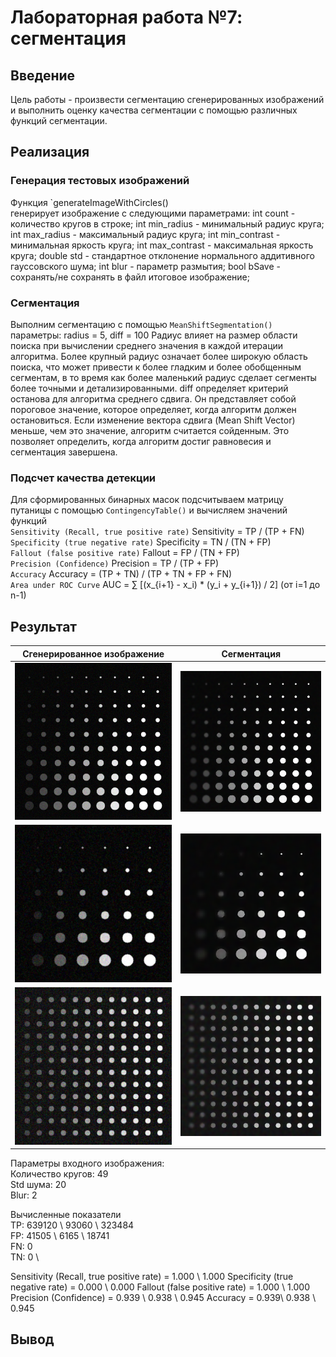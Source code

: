# Лабораторная работа №7: сегментация

## Введение
Цель работы - произвести сегментацию сгенерированных изображений и выполнить оценку качества сегментации с помощью различных функций сегментации.


## Реализация

### Генерация тестовых изображений
Функция `generateImageWithCircles()  
генерирует изображение с следующими параметрами:
int count - количество кругов в строке;
int min_radius - минимальный радиус круга;
int max_radius - максимальный радиус круга;
int min_contrast - минимальная яркость круга;
int max_contrast - максимальная яркость круга;
double std - стандартное отклонение нормального аддитивного гауссовского шума;
int blur - параметр размытия;
 bool bSave - сохранять/не сохранять в файл итоговое изображение;

### Сегментация
Выполним сегментацию с помощью `MeanShiftSegmentation()` параметры: radius = 5, diff = 100
Радиус влияет на размер области поиска при вычислении среднего значения в каждой итерации алгоритма. Более крупный радиус означает более широкую область поиска, что может привести к более гладким и более обобщенным сегментам, в то время как более маленький радиус сделает сегменты более точными и детализированными.
diff определяет критерий останова для алгоритма среднего сдвига. Он представляет собой пороговое значение, которое определяет, когда алгоритм должен остановиться. Если изменение вектора сдвига (Mean Shift Vector) меньше, чем это значение, алгоритм считается сойденным. Это позволяет определить, когда алгоритм достиг равновесия и сегментация завершена.


### Подсчет качества детекции
Для сформированных бинарных масок подсчитываем матрицу путаницы с помощью `ContingencyTable()` и вычисляем значений функций \
`Sensitivity (Recall, true positive rate)` Sensitivity = TP / (TP + FN) \
`Specificity (true negative rate)` Specificity = TN / (TN + FP) \
`Fallout (false positive rate)` Fallout = FP / (TN + FP) \
`Precision (Confidence)` Precision = TP / (TP + FP) \
`Accuracy` Accuracy = (TP + TN) / (TP + TN + FP + FN) \
`Area under ROC Curve` AUC = ∑ [(x_{i+1} - x_i) * (y_i + y_{i+1}) / 2] (от i=1 до n-1)

## Результат

| Сгенерированное изображение | Сегментация |
|----------------------|------------|
| ![](https://github.com/zhuzzzhha/misis2024s-21-03-zhukova-a-v/blob/main/images/lab_1/gr_truth_image0.png) | ![](https://github.com/zhuzzzhha/misis2024s-21-03-zhukova-a-v/blob/main/images/lab_1/segmented_image1.png) |
|![](https://github.com/zhuzzzhha/misis2024s-21-03-zhukova-a-v/blob/main/images/lab_1/gr_truth_image2.png) | ![](https://github.com/zhuzzzhha/misis2024s-21-03-zhukova-a-v/blob/main/images/lab_1/segmented_image3.png) |
|![](https://github.com/zhuzzzhha/misis2024s-21-03-zhukova-a-v/blob/main/images/lab_1/gr_truth_image4.png) | ![](https://github.com/zhuzzzhha/misis2024s-21-03-zhukova-a-v/blob/main/images/lab_1/segmented_image4.png) |

Параметры входного изображения:\
Количество кругов: 49 \
Std шума: 20 \
Blur: 2

Вычисленные показатели \
TP: 639120 \ 93060 \ 323484 \
FP: 41505 \ 6165 \ 18741 \
FN: 0 \
TN: 0 \

Sensitivity (Recall, true positive rate) = 1.000 \ 1.000
Specificity (true negative rate) = 0.000 \ 0.000
Fallout (false positive rate) = 1.000 \ 1.000
Precision (Confidence) = 0.939 \ 0.938 \ 0.945
Accuracy = 0.939\ 0.938 \ 0.945


## Вывод
